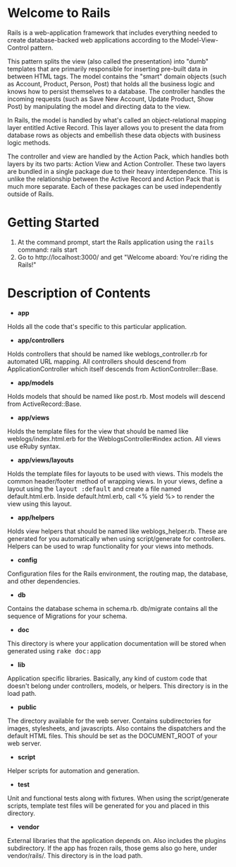 # Welcome to Rails

Rails is a web-application framework that includes everything needed to create
database-backed web applications according to the Model-View-Control pattern.

This pattern splits the view (also called the presentation) into "dumb" templates
that are primarily responsible for inserting pre-built data in between HTML tags.
The model contains the "smart" domain objects (such as Account, Product, Person,
Post) that holds all the business logic and knows how to persist themselves to
a database. The controller handles the incoming requests (such as Save New Account,
Update Product, Show Post) by manipulating the model and directing data to the view.

In Rails, the model is handled by what's called an object-relational mapping
layer entitled Active Record. This layer allows you to present the data from
database rows as objects and embellish these data objects with business logic
methods.

The controller and view are handled by the Action Pack, which handles both
layers by its two parts: Action View and Action Controller. These two layers
are bundled in a single package due to their heavy interdependence. This is
unlike the relationship between the Active Record and Action Pack that is much
more separate. Each of these packages can be used independently outside of
Rails.

# Getting Started

1. At the command prompt, start the Rails application using the <tt>rails</tt> command: rails start
2. Go to http://localhost:3000/ and get "Welcome aboard: You're riding the Rails!"

# Description of Contents

* **app**

Holds all the code that's specific to this particular application.

* **app/controllers**

Holds controllers that should be named like weblogs_controller.rb for automated URL mapping. All controllers should descend from ApplicationController which itself descends from ActionController::Base.

* **app/models**

Holds models that should be named like post.rb. Most models will descend from ActiveRecord::Base.

* **app/views**

Holds the template files for the view that should be named like weblogs/index.html.erb for the WeblogsController#index action. All views use eRuby syntax.

* **app/views/layouts**

Holds the template files for layouts to be used with views. This models the common header/footer method of wrapping views. In your views, define a layout using the <tt>layout :default</tt> and create a file named default.html.erb. Inside default.html.erb, call <% yield %> to render the view using this layout.

* **app/helpers**

Holds view helpers that should be named like weblogs_helper.rb. These are generated for you automatically when using script/generate for controllers. Helpers can be used to wrap functionality for your views into methods.

* **config**

Configuration files for the Rails environment, the routing map, the database, and other dependencies.

* **db**

Contains the database schema in schema.rb.  db/migrate contains all the sequence of Migrations for your schema.

* **doc**

This directory is where your application documentation will be stored when generated using <tt>rake doc:app</tt>

* **lib**

Application specific libraries. Basically, any kind of custom code that doesn't belong under controllers, models, or helpers. This directory is in the load path.

* **public**

The directory available for the web server. Contains subdirectories for images, stylesheets, and javascripts. Also contains the dispatchers and the default HTML files. This should be set as the DOCUMENT_ROOT of your web server.

* **script**

Helper scripts for automation and generation.

* **test**

Unit and functional tests along with fixtures. When using the script/generate scripts, template test files will be generated for you and placed in this directory.

* **vendor**

External libraries that the application depends on. Also includes the plugins subdirectory. If the app has frozen rails, those gems also go here, under vendor/rails/. This directory is in the load path.
